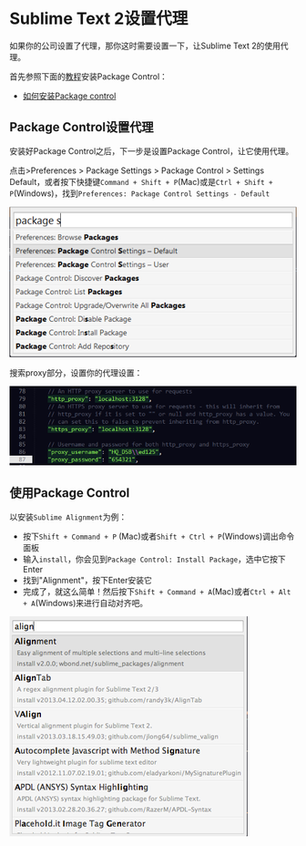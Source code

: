 # Sublime Text 2设置代理

如果你的公司设置了代理，那你这时需要设置一下，让Sublime Text 2的使用代理。

首先参照下面的[教程](http://www.ladyloveit.com/archives/130)安装Package Control：

- [如何安装Package control](http://www.ladyloveit.com/archives/130#InstallPackageControl)

## Package Control设置代理

安装好Package Control之后，下一步是设置Package Control，让它使用代理。

点击>Preferences > Package Settings > Package Control > Settings Default，或者按下快捷键`Command + Shift + P`(Mac)或是`Ctrl + Shift + P`(Windows)，找到`Preferences: Package Control Settings - Default`

![代理设置](ST2_Proxy/Proxy1.png)

搜索proxy部分，设置你的代理设置：

![代理设置](ST2_Proxy/Proxy2.png)

## 使用Package Control

以安装`Sublime Alignment`为例：

- 按下`Shift + Command + P` (Mac)或者`Shift + Ctrl + P`(Windows)调出命令面板
- 输入`install`，你会见到`Package Control: Install Package`，选中它按下Enter
- 找到"Alignment"，按下Enter安装它
- 完成了，就这么简单！然后按下`Shift + Command + A`(Mac)或者`Ctrl + Alt + A`(Windows)来进行自动对齐吧。

![使用Package Control安装Sublime Alignment插件](Sublime_Text2_Tips_Tricks/InstallAlignment.png)